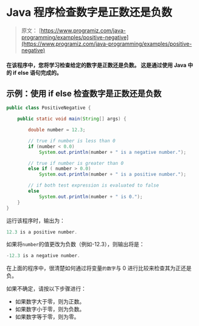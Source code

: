 # Java 程序检查数字是正数还是负数

> 原文： [https://www.programiz.com/java-programming/examples/positive-negative](https://www.programiz.com/java-programming/examples/positive-negative)

#### 在该程序中，您将学习检查给定的数字是正数还是负数。 这是通过使用 Java 中的 if else 语句完成的。

## 示例：使用 if else 检查数字是正数还是负数

```java
public class PositiveNegative {

    public static void main(String[] args) {

        double number = 12.3;

        // true if number is less than 0
        if (number < 0.0)
            System.out.println(number + " is a negative number.");

        // true if number is greater than 0
        else if ( number > 0.0)
            System.out.println(number + " is a positive number.");

        // if both test expression is evaluated to false
        else
            System.out.println(number + " is 0.");
    }
}
```

运行该程序时，输出为：

```java
12.3 is a positive number.
```

如果将`number`的值更改为负数（例如-12.3），则输出将是：

```java
-12.3 is a negative number.
```

在上面的程序中，很清楚如何通过将变量`的数字`与 0 进行比较来检查其为正还是负。

如果不确定，请按以下步骤进行：

*   如果数字大于零，则为正数。
*   如果数字小于零，则为负数。
*   如果数字等于零，则为零。